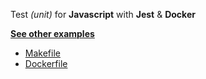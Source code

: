 Test _(unit)_ for **Javascript** with **Jest** & **Docker** 

**[See other examples](https://github.com/dailymotion/gazr/tree/master/examples)**

* [Makefile](https://github.com/dailymotion/gazr/tree/master/examples/test_js_jest/Makefile)
* [Dockerfile](https://github.com/dailymotion/gazr/tree/master/examples/test_js_jest/Dockerfile)
